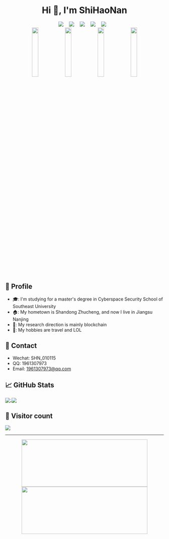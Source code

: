 
<h1 align="center">Hi 👋, I'm ShiHaoNan</h1>

<!-- 个人资料徽标 -->
<div align="center">
  <a href="http://polarday.top/"><img src="https://img.shields.io/badge/website-%E4%B8%AA%E4%BA%BA%E7%AB%99%E7%82%B9-blue"></a>&emsp;
  <a href="https://blog.csdn.net/shn111"><img src="https://img.shields.io/badge/CSDN-%E5%8D%9A%E5%AE%A2-c32136"></a>&emsp;
  <a href="https://leetcode.cn/u/time-7d/"><img src="https://img.shields.io/badge/LeetCode-%E5%8A%9B%E6%89%A3-yellow"></a>&emsp;
  <a href="https://www.acwing.com/user/myspace/index/165942/"><img src="https://img.shields.io/badge/AcWing-%E7%AE%97%E6%B3%95-green"></a>&emsp;
  <a href="https://github.com/shnpd"><img src="https://img.shields.io/badge/GitHub-%E4%BB%93%E5%BA%93-black"></a>&emsp;
</div>

<div align="center">
    <img src="https://media2.giphy.com/media/jF1oqkXJL0Mda/giphy.webp?cid=ecf05e47wbi53k0knanj65mya987548392bsas5asji4ohwr&ep=v1_gifs_search&rid=giphy.webp&ct=g" width="20%"/>
    <img src="https://media2.giphy.com/media/jF1oqkXJL0Mda/giphy.webp?cid=ecf05e47wbi53k0knanj65mya987548392bsas5asji4ohwr&ep=v1_gifs_search&rid=giphy.webp&ct=g" width="20%"/>
    <img src="https://media2.giphy.com/media/jF1oqkXJL0Mda/giphy.webp?cid=ecf05e47wbi53k0knanj65mya987548392bsas5asji4ohwr&ep=v1_gifs_search&rid=giphy.webp&ct=g" width="20%"/>
    <img src="https://media2.giphy.com/media/jF1oqkXJL0Mda/giphy.webp?cid=ecf05e47wbi53k0knanj65mya987548392bsas5asji4ohwr&ep=v1_gifs_search&rid=giphy.webp&ct=g" width="20%"/>
</div>


## 👨 Profile

- 🎓: I'm studying for a master's degree in Cyberspace Security School of Southeast University
- 🏠: My hometown is Shandong Zhucheng, and now I live in Jiangsu Nanjing
- 🎯: My research direction is mainly blockchain
- 🥳: My hobbies are travel and LOL


## 📠 Contact

- Wechat: SHN_010115
- QQ: 1961307973
- Email: 1961307973@qq.com


## &#x1f4c8; GitHub Stats

<a href="https://github.com/shnpd/shnpd">
  <img align="center" src="https://github-readme-stats.vercel.app/api/top-langs/?username=shnpd&hide=css,Javascript,html&langs_count=3&theme=transparent&alt="polarday's GitHub Stats" />
</a>

<a href="https://github.com/shnpd/shnpd">
  <img align="center" src="https://github-readme-stats.vercel.app/api?username=shnpd&show_icons=true&line_height=27&count_private=true&theme=transparent"&alt="polarday's GitHub Stats" />
</a>


## 🎈 Visitor count
<img src="https://profile-counter.glitch.me/shnpd/count.svg" />

---

<div align="center">
    <img src="https://media1.giphy.com/media/JRmluCCJv13yEDmEFd/200.webp?cid=790b7611iy9c7tmeyqj5zzuazo8lzm2eft03z4tinewxqsyc&ep=v1_gifs_search&rid=200.webp&ct=g" height="150" width="400"/>
    <img src="https://media1.giphy.com/media/JRmluCCJv13yEDmEFd/200.webp?cid=790b7611iy9c7tmeyqj5zzuazo8lzm2eft03z4tinewxqsyc&ep=v1_gifs_search&rid=200.webp&ct=g" height="150" width="400"/>
</div>
